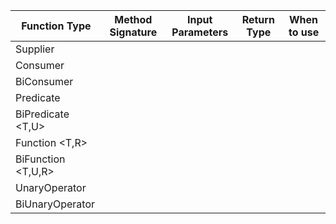 |Function Type|Method Signature|Input Parameters|Return Type|When to use|
|-|-|-|-|-|
|Supplier <T>|
|Consumer <T>|
|BiConsumer <T>|
|Predicate <T>|
|BiPredicate <T,U>|
|Function <T,R>|
|BiFunction <T,U,R>|
|UnaryOperator <T>|
|BiUnaryOperator <T>|